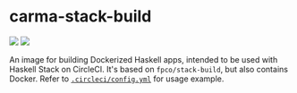 # carma-stack-build

[![](https://images.microbadger.com/badges/version/ruamc/carma-stack-build.svg)](https://hub.docker.com/r/ruamc/carma-stack-build)
[![](https://images.microbadger.com/badges/image/ruamc/carma-stack-build.svg)](https://microbadger.com/images/ruamc/carma-stack-build)

An image for building Dockerized Haskell apps, intended to be used
with Haskell Stack on CircleCI. It's based on `fpco/stack-build`, but
also contains Docker. Refer to
[`.circleci/config.yml`](https://github.com/ruamk/carma/blob/master/.circleci/config.yml)
for usage example.
